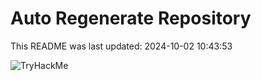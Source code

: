 # Auto Regenerate Repository

This README was last updated: 2024-10-02 10:43:53

 ![TryHackMe](https://tryhackme.com/badge/533634)